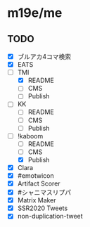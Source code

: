 # m19e/me

## TODO

- [x] ブルアカ4コマ検索
- [x] EATS
- [ ] TMI
  - [x] README
  - [ ] CMS
  - [ ] Publish
- [ ] KK
  - [ ] README
  - [ ] CMS
  - [ ] Publish
- [ ] !kaboom
  - [ ] README
  - [ ] CMS
  - [x] Publish
- [x] Clara
- [x] #emotwicon
- [x] Artifact Scorer
- [x] #シャニマスリプパ
- [x] Matrix Maker
- [x] SSR2020 Tweets
- [x] non-duplication-tweet
